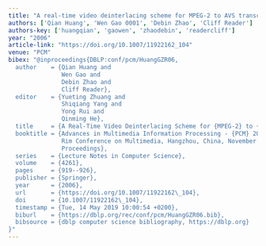 ```yaml
---
title: "A real-time video deinterlacing scheme for MPEG-2 to AVS transcoding"
authors: ['Qian Huang', 'Wen Gao 0001', 'Debin Zhao', 'Cliff Reader']
authors-key: ['huangqian', 'gaowen', 'zhaodebin', 'readercliff']
year: "2006"
article-link: "https://doi.org/10.1007/11922162_104"
venue: "PCM"
bibex: "@inproceedings{DBLP:conf/pcm/HuangGZR06,
  author    = {Qian Huang and
               Wen Gao and
               Debin Zhao and
               Cliff Reader},
  editor    = {Yueting Zhuang and
               Shiqiang Yang and
               Yong Rui and
               Qinming He},
  title     = {A Real-Time Video Deinterlacing Scheme for {MPEG-2} to {AVS} Transcoding},
  booktitle = {Advances in Multimedia Information Processing - {PCM} 2006, 7th Pacific
               Rim Conference on Multimedia, Hangzhou, China, November 2-4, 2006,
               Proceedings},
  series    = {Lecture Notes in Computer Science},
  volume    = {4261},
  pages     = {919--926},
  publisher = {Springer},
  year      = {2006},
  url       = {https://doi.org/10.1007/11922162\_104},
  doi       = {10.1007/11922162\_104},
  timestamp = {Tue, 14 May 2019 10:00:54 +0200},
  biburl    = {https://dblp.org/rec/conf/pcm/HuangGZR06.bib},
  bibsource = {dblp computer science bibliography, https://dblp.org}
}"
---
```

